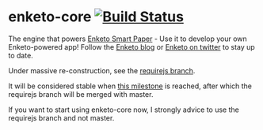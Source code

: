enketo-core [![Build Status](https://travis-ci.org/MartijnR/enketo-core.png)](https://travis-ci.org/MartijnR/enketo-core)
================

The engine that powers [Enketo Smart Paper](https://enketo.org) - Use it to develop your own Enketo-powered app! Follow the [Enketo blog](http://blog.enketo.org) or [Enketo on twitter](https://twitter.com/enketo) to stay up to date.


Under massive re-construction, see the [requirejs branch](https://github.com/martijnr/enketo-core/tree/requirejs/README.md). 

It will be considered stable when [this milestone](https://github.com/MartijnR/enketo-core/issues?milestone=1&state=open) is reached, after which the requirejs branch will be merged with master.

If you want to start using enketo-core now, I strongly advice to use the requirejs branch and not master.
